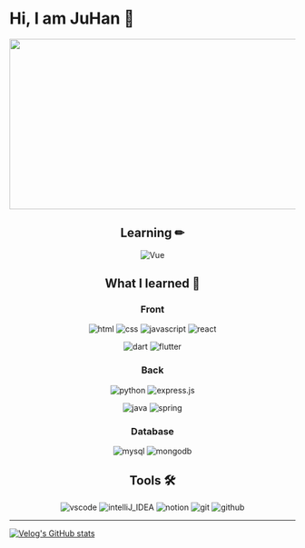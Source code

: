 # Hi, I am JuHan 👋

<div align="center">

  <img src="https://render.gitanimals.org/farms/Juice-Han" width="600px" height="300px"/>
  
  ##  Learning ✏
  ![Vue](https://img.shields.io/badge/Vue.js-35495E?style=for-the-badge&logo=vuedotjs&logoColor=4FC08D)


##  What I learned 📖  

### Front

![html](https://img.shields.io/badge/HTML5-E34F26?style=for-the-badge&logo=html5&logoColor=white)
![css](https://img.shields.io/badge/CSS3-1572B6?style=for-the-badge&logo=css3&logoColor=white)
![javascript](https://img.shields.io/badge/JavaScript-F7DF1E?style=for-the-badge&logo=JavaScript&logoColor=white)
![react](https://img.shields.io/badge/React-20232A?style=for-the-badge&logo=react&logoColor=61DAFB)

![dart](https://img.shields.io/badge/Dart-0175C2?style=for-the-badge&logo=dart&logoColor=white)
![flutter](https://img.shields.io/badge/Flutter-02569B?style=for-the-badge&logo=flutter&logoColor=white)

### Back

![python](https://img.shields.io/badge/Python-3776AB?style=for-the-badge&logo=python&logoColor=white)
![express.js](https://img.shields.io/badge/Express.js-404D59?style=for-the-badge)

![java](https://img.shields.io/badge/Java-ED8B00?style=for-the-badge&logo=openjdk&logoColor=white)
![spring](https://img.shields.io/badge/Spring-6DB33F?style=for-the-badge&logo=spring&logoColor=white)

### Database

![mysql](https://img.shields.io/badge/MySQL-00000F?style=for-the-badge&logo=mysql&logoColor=white)
![mongodb](https://img.shields.io/badge/MongoDB-4EA94B?style=for-the-badge&logo=mongodb&logoColor=white)

##  Tools 🛠

![vscode](https://img.shields.io/badge/Visual_Studio_Code-0078D4?style=for-the-badge&logo=visual%20studio%20code&logoColor=white)
![intelliJ_IDEA](https://img.shields.io/badge/IntelliJ_IDEA-000000.svg?style=for-the-badge&logo=intellij-idea&logoColor=whit)
![notion](https://img.shields.io/badge/Notion-000000?style=for-the-badge&logo=notion&logoColor=white)
![git](https://img.shields.io/badge/GIT-E44C30?style=for-the-badge&logo=git&logoColor=white)
![github](https://img.shields.io/badge/GitHub-100000?style=for-the-badge&logo=github&logoColor=white)

</div>

---

[![Velog's GitHub stats](https://velog-readme-stats.vercel.app/api?name=juice-han&slug=Spring-Boot-스프링-시큐리티-로그인-과정-간단-정리)](https://velog.io/@juice-han/Spring-Boot-스프링-시큐리티-로그인-과정-간단-정리) 
